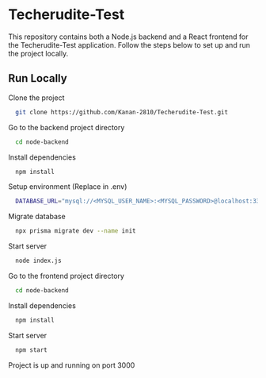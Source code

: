 
# Techerudite-Test

This repository contains both a Node.js backend and a React frontend for the Techerudite-Test application. Follow the steps below to set up and run the project locally.





## Run Locally

Clone the project

```bash
  git clone https://github.com/Kanan-2810/Techerudite-Test.git
```

Go to the backend project directory

```bash
  cd node-backend
```

Install dependencies

```bash
  npm install
```

Setup environment (Replace in .env)

```bash
  DATABASE_URL="mysql://<MYSQL_USER_NAME>:<MYSQL_PASSWORD>@localhost:3306/user_management"
```
Migrate database

```bash
  npx prisma migrate dev --name init
```

Start server

```bash
  node index.js
```

Go to the frontend project directory

```bash
  cd node-backend
```

Install dependencies

```bash
  npm install
```

Start server

```bash
  npm start
```

Project is up and running on port 3000

